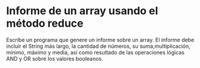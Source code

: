 # Informe de un array usando el método reduce

Escribe un programa que genere un informe sobre un array. El informe debe incluir el String más largo, la cantidad de números, su suma,multiplicación, mínimo, máximo y media, así como resultado de las operaciones lógicas AND y OR sobre los valores booleanos.
